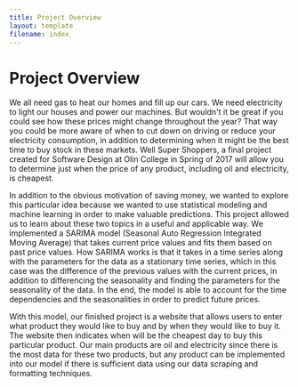 ```yaml
---
title: Project Overview
layout: template
filename: index
--- 
```

     
# Project Overview
We all need gas to heat our homes and fill up our cars. We need electricity to light our houses and power our machines. But wouldn't it be great if you could see how these prices might change throughout the year? That way you could be more aware of when to cut down on driving or reduce your electricity consumption, in addition to determining when it might be the best time to buy stock in these markets. Well Super Shoppers, a final project created for Software Design at Olin College in Spring of 2017 will allow you to determine just when the price of any product, including oil and electricity, is cheapest.

In addition to the obvious motivation of saving money, we wanted to explore this particular idea because we wanted to use statistical modeling and machine learning in order to make valuable predictions. This project allowed us to learn about these two topics in a useful and applicable way. We implemented a SARIMA model (Seasonal Auto Regression Integrated Moving Average) that takes current price values and fits them based on past price values. How SARIMA works is that it takes in a time series along with the parameters for the data as a stationary time series, which in this case was the difference of the previous values with the current prices, in addition to differencing the seasonality and finding the parameters for the seasonality of the data. In the end, the model is able to account for the time dependencies and the seasonalities in order to predict future prices.

With this model, our finished project is a website that allows users to enter what product they would like to buy and by when they would like to buy it. The website then indicates when will be the cheapest day to buy this particular product. Our main products are oil and electricity since there is the most data for these two products, but any product can be implemented into our model if there is sufficient data using our data scraping and formatting techniques. 

